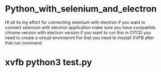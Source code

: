 # Python_with_selenium_and_electron
HI all its my effort for connecting selenium with electron if you want to connect selenium with electron application make sure you have compatible chrome version with electron version
if you want to run this in CI?CD you need to create a virtual enviroemnt
For that you need to insstall XVFB
after that run command 


 # xvfb python3 test.py
 
